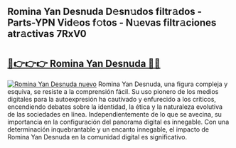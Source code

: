 ## Romina Yan Desnuda D𝚎sn𝚞dos filtr𝚊dos - Parts-YPN Vid𝚎os f𝚘tos - N𝚞evas filtr𝚊ciones atr𝚊ctivas 7RxV0

# <h2><a href="http://mb9q2o.tromn.icu/?c=Romina+Yan+Desnuda">🔗👉👉👉 Romina Yan Desnuda 🔗🔗</a></h2>

[![Romina Yan Desnuda nuevo](https://i.imgur.com/pEAQMta.gif)](http://mb9q2o.tromn.icu/?c=Romina+Yan+Desnuda)
Romina Yan Desnuda, una figura compleja y esquiva, se resiste a la comprensión fácil. Su uso pionero de los medios digitales para la autoexpresión ha cautivado y enfurecido a los críticos, encendiendo debates sobre la identidad, la ética y la naturaleza evolutiva de las sociedades en línea. Independientemente de lo que se avecina, su importancia en la configuración del panorama digital es innegable. Con una determinación inquebrantable y un encanto innegable, el impacto de Romina Yan Desnuda en la comunidad digital es significativo.
